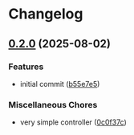 # Changelog

## [0.2.0](https://github.com/zoedsoupe/melyssa-art/compare/v0.1.0...v0.2.0) (2025-08-02)


### Features

* initial commit ([b55e7e5](https://github.com/zoedsoupe/melyssa-art/commit/b55e7e52787abb852090cb31d9e50c88653a09b1))


### Miscellaneous Chores

* very simple controller ([0c0f37c](https://github.com/zoedsoupe/melyssa-art/commit/0c0f37ca483d272a8a49ab677dc97bcc1ccea3a2))
